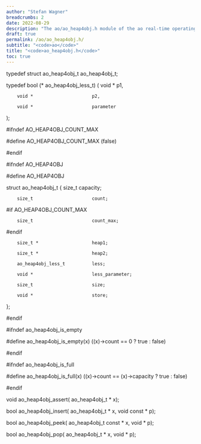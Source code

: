 ```yaml
---
author: "Stefan Wagner"
breadcrumbs: 2
date: 2022-08-29
description: "The ao/ao_heap4obj.h module of the ao real-time operating system."
draft: true
permalink: /ao/ao_heap4obj.h/ 
subtitle: "<code>ao</code>"
title: "<code>ao_heap4obj.h</code>"
toc: true
---
```


typedef struct  ao_heap4obj_t       ao_heap4obj_t;

typedef bool (*                     ao_heap4obj_less_t)
(
        void *                      p1,

        void *                      p2,

        void *                      parameter
);

#ifndef AO_HEAP4OBJ_COUNT_MAX

#define AO_HEAP4OBJ_COUNT_MAX       (false)

#endif

#ifndef AO_HEAP4OBJ

#define AO_HEAP4OBJ

struct  ao_heap4obj_t
{
        size_t                      capacity;

        size_t                      count;

#if     AO_HEAP4OBJ_COUNT_MAX

        size_t                      count_max;

#endif

        size_t *                    heap1;

        size_t *                    heap2;

        ao_heap4obj_less_t          less;

        void *                      less_parameter;

        size_t                      size;

        void *                      store;
};

#endif

#ifndef ao_heap4obj_is_empty

#define ao_heap4obj_is_empty(x)     ((x)->count == 0 ? true : false)

#endif

#ifndef ao_heap4obj_is_full

#define ao_heap4obj_is_full(x)      ((x)->count == (x)->capacity ? true : false)

#endif

void    ao_heap4obj_assert(         ao_heap4obj_t * x);

bool    ao_heap4obj_insert(         ao_heap4obj_t * x, void const * p);

bool    ao_heap4obj_peek(           ao_heap4obj_t const * x, void * p);

bool    ao_heap4obj_pop(            ao_heap4obj_t * x, void * p);

